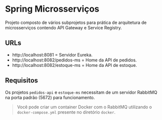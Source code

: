 # Spring Microsserviços

Projeto composto de vários subprojetos para prática de arquitetura de microsserviços contendo API Gateway e Service Registry.

## URLs

- http://localhost:8081 = Servidor Eureka.
- http://localhost:8082/pedidos-ms = Home da API de pedidos.
- http://localhost:8082/estoque-ms = Home da API de estoque.

## Requisitos

Os projetos `pedidos-api` e `estoque-ms` necessitam de um servidor RabbitMQ na porta padrão (5672) para funcionamento.

> Você pode criar um container Docker com o RabbitMQ utilizando o `docker-compose.yml` presente no diretório `docker`.
